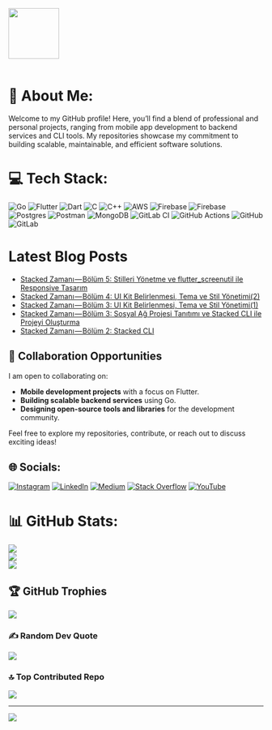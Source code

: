 <img src="https://64.media.tumblr.com/3d4424d253425a54fbc4f399bbd7f65c/tumblr_mnd64b2dMs1r0ix14o1_500.gifv" align="center" height="100" width="100" ><br><br>

# 💫 About Me:
Welcome to my GitHub profile! Here, you’ll find a blend of professional and personal projects, ranging from mobile app development to backend services and CLI tools. My repositories showcase my commitment to building scalable, maintainable, and efficient software solutions.

# 💻 Tech Stack:
![Go](https://img.shields.io/badge/go-%2300ADD8.svg?style=for-the-badge&logo=go&logoColor=white) ![Flutter](https://img.shields.io/badge/Flutter-%2302569B.svg?style=for-the-badge&logo=Flutter&logoColor=white) ![Dart](https://img.shields.io/badge/dart-%230175C2.svg?style=for-the-badge&logo=dart&logoColor=white) ![C](https://img.shields.io/badge/c-%2300599C.svg?style=for-the-badge&logo=c&logoColor=white) ![C++](https://img.shields.io/badge/c++-%2300599C.svg?style=for-the-badge&logo=c%2B%2B&logoColor=white) ![AWS](https://img.shields.io/badge/AWS-%23FF9900.svg?style=for-the-badge&logo=amazon-aws&logoColor=white) ![Firebase](https://img.shields.io/badge/firebase-%23039BE5.svg?style=for-the-badge&logo=firebase) ![Firebase](https://img.shields.io/badge/firebase-a08021?style=for-the-badge&logo=firebase&logoColor=ffcd34) ![Postgres](https://img.shields.io/badge/postgres-%23316192.svg?style=for-the-badge&logo=postgresql&logoColor=white) ![Postman](https://img.shields.io/badge/Postman-FF6C37?style=for-the-badge&logo=postman&logoColor=white) ![MongoDB](https://img.shields.io/badge/MongoDB-%234ea94b.svg?style=for-the-badge&logo=mongodb&logoColor=white) ![GitLab CI](https://img.shields.io/badge/gitlab%20CI-%23181717.svg?style=for-the-badge&logo=gitlab&logoColor=white) ![GitHub Actions](https://img.shields.io/badge/github%20actions-%232671E5.svg?style=for-the-badge&logo=githubactions&logoColor=white) ![GitHub](https://img.shields.io/badge/github-%23121011.svg?style=for-the-badge&logo=github&logoColor=white) ![GitLab](https://img.shields.io/badge/gitlab-%23181717.svg?style=for-the-badge&logo=gitlab&logoColor=white)

# Latest Blog Posts
<!-- BLOG-POST-LIST:START -->
- [Stacked Zamanı — Bölüm 5: Stilleri Yönetme ve flutter_screenutil ile Responsive Tasarım](https://codermuss.medium.com/stacked-zaman%C4%B1-b%C3%B6l%C3%BCm-5-stilleri-y%C3%B6netme-ve-flutter-screenutil-ile-responsive-tasar%C4%B1m-94912b23dd74?source=rss-89dc203e59e1------2)
- [Stacked Zamanı — Bölüm 4: UI Kit Belirlenmesi, Tema ve Stil Yönetimi&lpar;2&rpar;](https://codermuss.medium.com/stacked-zaman%C4%B1-b%C3%B6l%C3%BCm-4-ui-kit-belirlenmesi-tema-ve-stil-y%C3%B6netimi-2-8c377abd9b3d?source=rss-89dc203e59e1------2)
- [Stacked Zamanı — Bölüm 3: UI Kit Belirlenmesi, Tema ve Stil Yönetimi&lpar;1&rpar;](https://codermuss.medium.com/stacked-zaman%C4%B1-b%C3%B6l%C3%BCm-3-ui-kit-belirlenmesi-tema-ve-stil-y%C3%B6netimi-1-55d5444df075?source=rss-89dc203e59e1------2)
- [Stacked Zamanı — Bölüm 3: Sosyal Ağ Projesi Tanıtımı ve Stacked CLI ile Projeyi Oluşturma](https://codermuss.medium.com/stacked-zaman%C4%B1-b%C3%B6l%C3%BCm-3-sosyal-a%C4%9F-projesi-tan%C4%B1t%C4%B1m%C4%B1-ve-stacked-cli-ile-projeyi-olu%C5%9Fturma-6e01e68585b2?source=rss-89dc203e59e1------2)
- [Stacked Zamanı — Bölüm 2: Stacked CLI](https://codermuss.medium.com/stacked-zaman%C4%B1-b%C3%B6l%C3%BCm-2-stacked-cli-3d00a2de133d?source=rss-89dc203e59e1------2)
<!-- BLOG-POST-LIST:END -->

## 🤝 Collaboration Opportunities

I am open to collaborating on:  
- **Mobile development projects** with a focus on Flutter.  
- **Building scalable backend services** using Go.  
- **Designing open-source tools and libraries** for the development community.  

Feel free to explore my repositories, contribute, or reach out to discuss exciting ideas!  

## 🌐 Socials:
[![Instagram](https://img.shields.io/badge/Instagram-%23E4405F.svg?logo=Instagram&logoColor=white)](https://instagram.com/themustik) [![LinkedIn](https://img.shields.io/badge/LinkedIn-%230077B5.svg?logo=linkedin&logoColor=white)](https://linkedin.com/in/codermuss) [![Medium](https://img.shields.io/badge/Medium-12100E?logo=medium&logoColor=white)](https://medium.com/@codermuss) [![Stack Overflow](https://img.shields.io/badge/-Stackoverflow-FE7A16?logo=stack-overflow&logoColor=white)](https://stackoverflow.com/users/16321468) [![YouTube](https://img.shields.io/badge/YouTube-%23FF0000.svg?logo=YouTube&logoColor=white)](https://youtube.com/@mustafayilmazdev) 

# 📊 GitHub Stats:
![](https://github-readme-stats.vercel.app/api?username=codermuss&theme=nightowl&hide_border=false&include_all_commits=true&count_private=true)<br/>
![](https://github-readme-streak-stats.herokuapp.com/?user=codermuss&theme=nightowl&hide_border=false)<br/>
![](https://github-readme-stats.vercel.app/api/top-langs/?username=codermuss&theme=nightowl&hide_border=false&include_all_commits=true&count_private=true&layout=compact)

## 🏆 GitHub Trophies
![](https://github-profile-trophy.vercel.app/?username=codermuss&theme=radical&no-frame=false&no-bg=false&margin-w=4)

### ✍️ Random Dev Quote
![](https://quotes-github-readme.vercel.app/api?type=horizontal&theme=radical)

### 🔝 Top Contributed Repo
![](https://github-contributor-stats.vercel.app/api?username=codermuss&limit=5&theme=dark&combine_all_yearly_contributions=true)

---
[![](https://visitcount.itsvg.in/api?id=codermuss&icon=0&color=0)](https://visitcount.itsvg.in)




